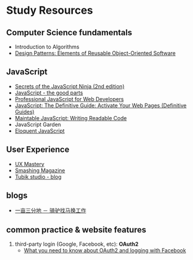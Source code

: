 # Study Resources

## Computer Science fundamentals
- Introduction to Algorithms
- [Design Patterns: Elements of Reusable Object-Oriented Software](https://www.amazon.com/gp/product/0201633612)

## JavaScript
- [Secrets of the JavaScript Ninja (2nd edition)](https://www.amazon.com/Secrets-JavaScript-Ninja-John-Resig/dp/1617292850)
- [JavaScript - the good parts]()
- [Professional JavaScript for Web Developers](https://www.amazon.com/gp/product/1118026691)
- [JavaScript: The Definitive Guide: Activate Your Web Pages (Definitive Guides)](https://www.amazon.com/gp/product/0596805527)
- [Maintable JavaScript: Writing Readable Code](https://www.amazon.com/Maintainable-JavaScript-Writing-Readable-Code/dp/1449327680)
- JavaScript Garden
- [Eloquent JavaScript](http://eloquentjavascript.net/)


## User Experience
- [UX Mastery](http://uxmastery.com/)
- [Smashing Magazine](https://www.smashingmagazine.com)
- [Tubik studio - blog](https://tubikstudio.com/the-ultimate-guide-to-creating-a-mobile-application/)

## blogs
- [一亩三分地 － 骑驴找马换工作](http://www.1point3acres.com/bbs/forum.php?mod=viewthread&tid=184542&extra=page%3D1%26filter%3Dsortid%26sortid%3D192%26sortid%3D192)

## common practice & website features
1. third-party login (Google, Facebook, etc): **OAuth2**
    - [What you need to know about OAuth2 and logging with Facebook](https://www.smashingmagazine.com/2017/05/oauth2-logging-in-facebook/)
